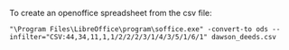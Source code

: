 
To create an openoffice spreadsheet from the csv file:

```
"\Program Files\LibreOffice\program\soffice.exe" -convert-to ods --infilter="CSV:44,34,11,1,1/2/2/2/3/1/4/3/5/1/6/1" dawson_deeds.csv
```